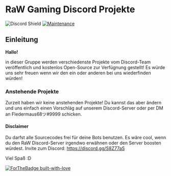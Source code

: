 # RaW Gaming Discord Projekte
![Discord Shield](https://discordapp.com/api/guilds/630183489915977756/widget.png?style=shield) [![Maintenance](https://img.shields.io/badge/Maintained%3F-no-red.svg)](https://bitbucket.org/lbesson/ansi-colors) 



## Einleitung

**Hallo!**
 
in dieser Gruppe werden verschiedenste Projekte vom Discord-Team veröffentlich und kostenlos Open-Source zur Verfügnung gestellt!
Es würde uns sehr freuen wenn wir den ein oder anderen bei uns wiederfinden würden!

### Anstehende Projekte

Zurzeit haben wir keine anstehenden Projekte! Du kannst das aber ändern und uns einfach einen Vorschläg auf unserem Discord-Server oder per DM an Fledermaus68ツ#9999 
schicken.

#### Disclaimer

Du darfst alle Sourcecodes frei für deine Bots benutzen.
Es wäre cool, wenn du den RaW Discord-Server irgendwo erwähnen oder den Server boosten würdest.
Invite zum Discord: https://discord.gg/S8Z77aS


Viel Spaß :D

[![ForTheBadge built-with-love](http://ForTheBadge.com/images/badges/built-with-love.svg)](https://GitHub.com/Naereen/)
